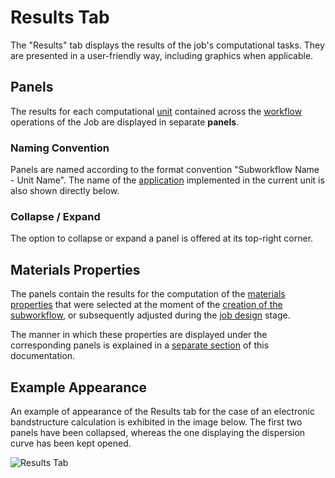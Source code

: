 # Results Tab

The "Results" tab displays the results of the job's computational tasks. They are presented in a user-friendly way, including graphics when applicable.

## Panels

The results for each computational [unit](../../workflow-designer/unit-editor.md) contained across the [workflow](../../workflow-designer/overview.md) operations of the Job are displayed in separate **panels**. 

### Naming Convention

Panels are named according to the format convention "Subworkflow Name - Unit Name". The name of the [application](../../software/overview.md) implemented in the current unit is also shown directly below.
 
### Collapse / Expand
 
The option to collapse or expand a panel is offered at its top-right corner.

## Materials Properties

The panels contain the results for the computation of the [materials properties](../../properties/overview.md) that were selected at the moment of the [creation of the subworkflow](../../workflow-designer/subworkflow-editor/detailed-view.md), or subsequently adjusted during the [job design](../../jobs-designer/overview.md) stage.

The manner in which these properties are displayed under the corresponding panels is explained in a [separate section](../../properties/ui/viewer.md) of this documentation. 

## Example Appearance

An example of appearance of the Results tab for the case of an electronic bandstructure calculation is exhibited in the image below. The first two panels have been collapsed, whereas the one displaying the dispersion curve has been kept opened. 

![Results Tab](../../images/jobs/results-tab.png "Results Tab")
